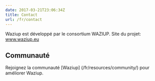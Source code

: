 ```yaml
---
date: 2017-03-21T23:06:34Z
title: Contact
url: /fr/contact
---
```


Waziup est développé par le consortium WAZIUP.
Site du projet: www.waziup.eu


## Communauté
Rejoignez la communauté [Waziup] (/fr/resources/community/) pour améliorer Waziup.


